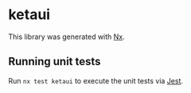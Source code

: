 # ketaui

This library was generated with [Nx](https://nx.dev).

## Running unit tests

Run `nx test ketaui` to execute the unit tests via [Jest](https://jestjs.io).
